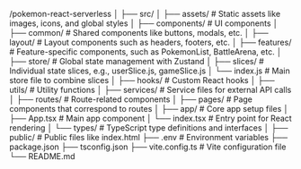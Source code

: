 /pokemon-react-serverless
│
├── src/
│   ├── assets/                   # Static assets like images, icons, and global styles
│   ├── components/               # UI components
│       ├── common/               # Shared components like buttons, modals, etc.
│       ├── layout/               # Layout components such as headers, footers, etc.
│       ├── features/             # Feature-specific components, such as PokemonList, BattleArena, etc.
│   ├── store/                    # Global state management with Zustand
│       ├── slices/               # Individual state slices, e.g., userSlice.js, gameSlice.js
│       └── index.js              # Main store file to combine slices
│   ├── hooks/                    # Custom React hooks
│   ├── utils/                    # Utility functions
│   ├── services/                 # Service files for external API calls
│   ├── routes/                   # Route-related components
│   ├── pages/                    # Page components that correspond to routes
│   ├── app/                      # Core app setup files
│       ├── App.tsx               # Main app component
│       └── index.tsx             # Entry point for React rendering
│   └── types/                    # TypeScript type definitions and interfaces
│
├── public/                       # Public files like index.html
├── .env                          # Environment variables
├── package.json
├── tsconfig.json
├── vite.config.ts                # Vite configuration file
└── README.md
